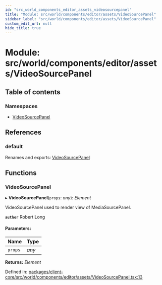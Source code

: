 ```yaml
---
id: "src_world_components_editor_assets_videosourcepanel"
title: "Module: src/world/components/editor/assets/VideoSourcePanel"
sidebar_label: "src/world/components/editor/assets/VideoSourcePanel"
custom_edit_url: null
hide_title: true
---
```


# Module: src/world/components/editor/assets/VideoSourcePanel

## Table of contents

### Namespaces

- [VideoSourcePanel](src_world_components_editor_assets_videosourcepanel.videosourcepanel.md)

## References

### default

Renames and exports: [VideoSourcePanel](src_world_components_editor_assets_videosourcepanel.md#videosourcepanel)

## Functions

### VideoSourcePanel

▸ **VideoSourcePanel**(`props`: *any*): *Element*

VideoSourcePanel used to render view of MediaSourcePanel.

**`author`** Robert Long

#### Parameters:

Name | Type |
:------ | :------ |
`props` | *any* |

**Returns:** *Element*

Defined in: [packages/client-core/src/world/components/editor/assets/VideoSourcePanel.tsx:13](https://github.com/xr3ngine/xr3ngine/blob/65dfcf39a/packages/client-core/src/world/components/editor/assets/VideoSourcePanel.tsx#L13)
